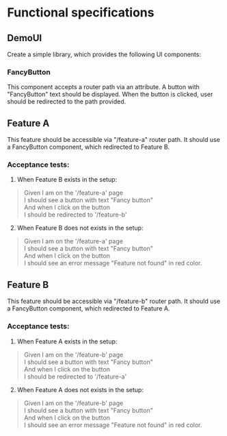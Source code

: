 # Functional specifications

## DemoUI
Create a simple library, which provides the following UI components:

### FancyButton
This component accepts a router path via an attribute. A button with "FancyButton" text 
should be displayed. When the button is clicked, user should be redirected to the path provided.

## Feature A
This feature should be accessible via "/feature-a" router path. It should use a FancyButton component, 
which redirected to Feature B.

### Acceptance tests:

1. When Feature B exists in the setup:
> Given I am on the '/feature-a' page<br />
> I should see a button with text "Fancy button"<br />
> And when I click on the button<br />
> I should be redirected to '/feature-b'

2. When Feature B does not exists in the setup:
> Given I am on the '/feature-a' page<br />
> I should see a button with text "Fancy button"<br />
> And when I click on the button<br />
> I should see an error message "Feature not found" in red color.

## Feature B
This feature should be accessible via "/feature-b" router path. It should use a FancyButton component, 
which redirected to Feature A.

### Acceptance tests:

1. When Feature A exists in the setup:
> Given I am on the '/feature-b' page<br />
> I should see a button with text "Fancy button"<br />
> And when I click on the button<br />
> I should be redirected to '/feature-a'

2. When Feature A does not exists in the setup:
> Given I am on the '/feature-b' page<br />
> I should see a button with text "Fancy button"<br />
> And when I click on the button<br />
> I should see an error message "Feature not found" in red color.